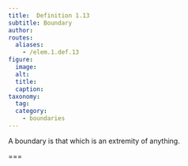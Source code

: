 ```yaml
---
title:  Definition 1.13
subtitle: Boundary
author:
routes:
  aliases:
    - /elem.1.def.13
figure:
  image:
  alt:
  title:
  caption:
taxonomy:
  tag:
  category:
    - boundaries
---
```


A <term>boundary</term> is that which is an extremity of anything.

===
